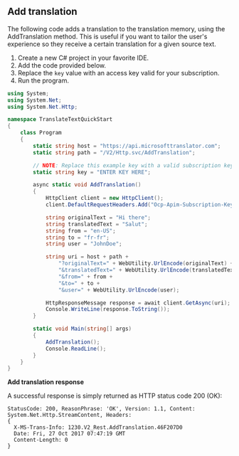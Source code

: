 ## Add translation

The following code adds a translation to the translation memory, using the AddTranslation method. This is useful if you want to tailor the user's experience so they receive a certain translation for a given source text.

1. Create a new C# project in your favorite IDE.
2. Add the code provided below.
3. Replace the `key` value with an access key valid for your subscription.
4. Run the program.

```csharp
using System;
using System.Net;
using System.Net.Http;

namespace TranslateTextQuickStart
{
    class Program
    {
        static string host = "https://api.microsofttranslator.com";
        static string path = "/V2/Http.svc/AddTranslation";

        // NOTE: Replace this example key with a valid subscription key.
        static string key = "ENTER KEY HERE";

        async static void AddTranslation()
        {
            HttpClient client = new HttpClient();
            client.DefaultRequestHeaders.Add("Ocp-Apim-Subscription-Key", key);

            string originalText = "Hi there";
            string translatedText = "Salut";
            string from = "en-US";
            string to = "fr-fr";
            string user = "JohnDoe";

            string uri = host + path +
                "?originalText=" + WebUtility.UrlEncode(originalText) +
                "&translatedText=" + WebUtility.UrlEncode(translatedText) +
                "&from=" + from +
                "&to=" + to +
                "&user=" + WebUtility.UrlEncode(user);

            HttpResponseMessage response = await client.GetAsync(uri);
            Console.WriteLine(response.ToString());
        }

        static void Main(string[] args)
        {
            AddTranslation();
            Console.ReadLine();
        }
    }
}
```

**Add translation response**

A successful response is simply returned as HTTP status code 200 (OK): 

```http
StatusCode: 200, ReasonPhrase: 'OK', Version: 1.1, Content: System.Net.Http.StreamContent, Headers:
{
  X-MS-Trans-Info: 1230.V2_Rest.AddTranslation.46F207D0
  Date: Fri, 27 Oct 2017 07:47:19 GMT
  Content-Length: 0
}
```
